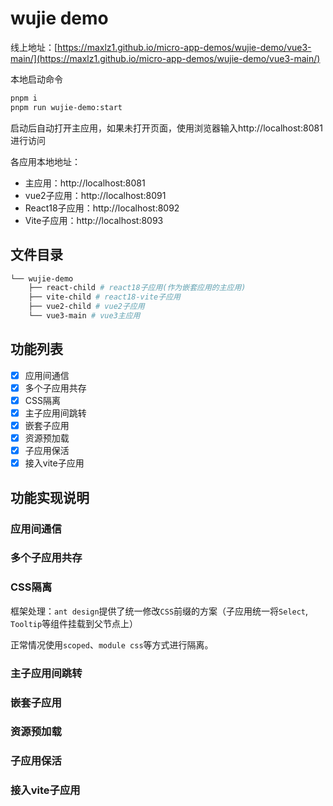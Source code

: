 # wujie demo

线上地址：[https://maxlz1.github.io/micro-app-demos/wujie-demo/vue3-main/](https://maxlz1.github.io/micro-app-demos/wujie-demo/vue3-main/)

本地启动命令
```bash
pnpm i
pnpm run wujie-demo:start
```

启动后自动打开主应用，如果未打开页面，使用浏览器输入http://localhost:8081进行访问

各应用本地地址：
- 主应用：http://localhost:8081
- vue2子应用：http://localhost:8091
- React18子应用：http://localhost:8092
- Vite子应用：http://localhost:8093


## 文件目录

```bash
└── wujie-demo
    ├── react-child # react18子应用(作为嵌套应用的主应用)
    ├── vite-child # react18-vite子应用
    ├── vue2-child # vue2子应用
    └── vue3-main # vue3主应用
```

## 功能列表

- [x] 应用间通信
- [x] 多个子应用共存
- [x] CSS隔离
- [x] 主子应用间跳转
- [x] 嵌套子应用
- [x] 资源预加载
- [x] 子应用保活
- [x] 接入vite子应用

## 功能实现说明


### 应用间通信


### 多个子应用共存

### CSS隔离

框架处理：`ant design`提供了统一修改`CSS`前缀的方案（子应用统一将`Select`, `Tooltip`等组件挂载到父节点上）

正常情况使用`scoped`、`module css`等方式进行隔离。

### 主子应用间跳转

### 嵌套子应用

### 资源预加载


### 子应用保活

### 接入vite子应用
